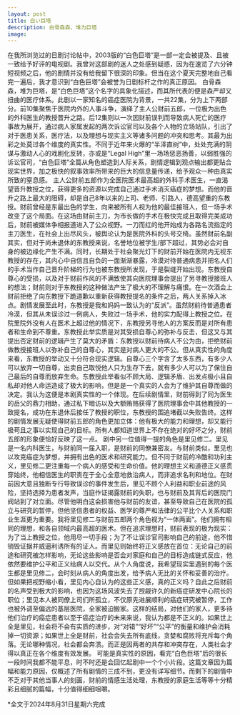 ```yaml
---
layout: post
title: 白い巨塔
description: 白骨森森，堆为巨塔
image: 
---
```


在我所浏览过的日剧讨论帖中，2003版的“白色巨塔”是一部一定会被提及、且被一致给予好评的电视剧。我曾对这部剧的迷人之处感到疑惑，因为在速览了六分钟短视频之后，他的剧情并没有给我留下很深的印象。但当在这个夏天完整地自己看完一遍后，我才意识到“白色巨塔”会被誉为日剧标杆之作的真正原因。
白骨森森，堆为巨塔，是“白色巨塔”这个名字的具象化描述，而其所代表的便是森严却又扭曲的医疗体系。此剧以一家知名的癌症医院为背景，一共22集，分为上下两部分。前10集聚焦于医院内外的人事斗争，演绎了主人公财前五郎，一位极为出色的外科医生的教授晋升之路。后12集则以一次因财前误判而导致病人死亡的医疗事故为展开，通过病人家属发起的两次诉讼官司以及各个人物的立场站队，引出了对于医患关系，医疗法，以及理想与现实主义等诸多问题的冲突和思考。其最为出彩之处莫过各个维度的真实性。不同于近年来火爆的“半泽直树”中，处处充满的阴谋与激动人心的戏剧化反转，亦或是“Legal High”里一场场惩恶扬善，以弱胜强的诉讼官司，“白色巨塔”全篇从角色塑造到人际关系，剧情逻辑到观点输出都更贴合现实世界，加之极快的叙事效率所带来的巨大的信息量传递，给予观众一种由真实所致的窒息感。
主人公财前五郎作为全医院医术最高超的外科手术医生，一直渴望晋升教授之位，获得更多的资源以完成自己通过手术消灭癌症的梦想。而他的晋升之路上最大的阻碍，却是自己8年以来的上司、老师、引路人，德高望重的东教授。财前曾经是东最出色的学生，向来被所有人视为他的最佳接班人，但一场手术改变了这个局面。在这场由财前主刀，为市长做的手术在极快完成且取得完美成功后，财前被媒体争相报道进入了公众视野。一刀而红的他开始成为各路名流指定的主刀医生，在社会上出尽风头，被舆论认为是医院外科的头号交椅。虽然财前名副其实，但对于尚未退休的东教授来说，名誉地位被学生/部下超过，其势必会对自身的被边缘化产生不满。同时，长期处于社会聚光灯下的财前开始在医院内无视东教授的存在，其内心中自信且自负的一面渐渐暴露，冷漠对待普通病患并把名人们的手术当作自己晋升阶梯的行为也被东教授所发现，于是裂缝开始出现。东教授自尊心的受损，以及对于财前作风的不满致使其向医院理事会提出了另寻教授接班人的想法；财前则对于东教授的这种做法产生了极大的不理解与痛恨。在一次酒会上财前拒绝了向东教授下跪道歉以重新获得教授提名的条件之后，两人关系掉入冰点。剧情发展至此时，东教授是我和妈妈一致认为的“反派”。虽然财前待普通患者冷漠，但其从未误诊过一例病人，失败过一场手术，他的实力配得上教授之位。在院里院外没有人在医术上超过他的情况下，东教授另寻他人的方案反而是对所有患者和生命到不尊重。东教授此举实质是对其受损自尊心的弥补与反击，但这又与其提出否定财前的逻辑产生了莫大的矛盾：东教授以财前待病人不公为由，拒绝财前做教授接班人以弥补自己的自尊心，其实是对病人更大的不公。但从真实性的角度来看，东教授的举动又十分符合现实逻辑。自尊心三个字含了太多东西，有多少人可以放弃一切自尊，出卖自己取悦他人只为生存下去，就有多少人可以为了保住自己最后的自尊而放弃生命。东教授此举看似不顾大局、逻辑矛盾、出发点极小且自私却对他人命运造成了极大的影响，但是是一个真实的人会为了维护其自尊而做的决定。我认为这便是本剧真实性的一个体现。在后续剧情里，财前得到了同为医生的岳父的鼎力相助，通过私下暗访以及大额贿赂获得了医院理事会中其他教授的一致提名，成功在东退休后接任了教授的职位，东教授的围追堵截以失败告终。这样的剧情发展无疑使得财前五郎的角色更加立体：他有极大的能力和理想，却又能行极苟且之事以实现自己的目标。所有人都知道世界上不存在绝对的好坏之分，财前五郎的形象便恰好反映了这一点。
剧中另一位值得一提的角色是里见修二。里见是一名内科医生，与财前同一届入职，是财前的同僚兼密友。与财前类似，里见也以攻克癌症为梦想，并拥有出色的医术和研究能力。但不同于财前的冷酷和功利主义，里见修二更注重每一个病人的感受和生命价值。他的理想主义和道德正义感贯穿始终，他相信医生的职责在于全心全意地救治病人，而非追求名利和地位。在财前因大意且独断专行导致误诊的事件发生后，里见不顾个人利益和职业前途的风险，坚持选择为患者发声，当庭作证揭露财前的失职，也与财前及其背后的医院门阀站到了对立面。尽管他明白这会损害他与财前的友谊，甚至导致自己在医院的孤立与研究的暂停，但他坚信患者的权益、医学的尊严和法律的公平比个人关系和职业生涯更为重要。我将里见修二与财前五郎两个角色视为“一体两面”。他们拥有相同的理想，和各自领域内最高超的医术。但在追求理想时，财前表现的极为现实：为了当上教授之位，他用尽一切手段；为了不让误诊官司影响自己的前途，他不惜销毁证据并威逼利诱所有的证人。而里见则始终将正义感放在首位：无论自己的前途和研究被怎样影响，无论这些影响是否会对家庭和自己的目标造成链式反应，他依然要维护公平和正义给病人以交代。从个人角度说，我希望现实里遇到的每个医生都是里见修二，会时刻从病人的角度出发，给予病人无比的关怀和妥善的治疗。但如果把视野缩小看，里见内心自认为的这些正义感，真的正义吗？自此之后财前的名声受到极大的影响，也因为这场风波失去了觊觎许久的新癌症研发中心院长的职位；里见本人被同僚上司们所孤立，不仅原先进展顺利的癌症研究被暂停，工作也被外调至偏远的基层医院，全家被迫搬家。这样的结局，对他们的家人，更多待他们治疗的癌症患者以至于癌症治疗的未来来说，我认为都是不正义的。如果世上全是里见，社会将不会有实质的进步，对“对错”“好坏”“公平”的衡量和维护会消耗掉一切资源；如果世上全是财前，社会会失去所有底线，贪婪和腐败将充斥每个角落。无论哪种情况，社会都会奔溃。而正是因两者的共存和冲突存在，人类社会才得以真正在各个维度有效发展。
可能是真实性的原因，看完“白色巨塔”后的很长一段时间我都不能平息，时不时还是会回忆起剧中一个个小片段。这篇文章因为篇幅和能力原因，仅概述了所有剧情的三成不到，更没有详写细节。而剩下的剧情中不乏对于其他当事人的刻画，财前的情感生活处理，东教授的家庭生活等等十分精彩且细腻的篇幅，十分值得细细咀嚼。

*全文于2024年8月31日星期六完成
